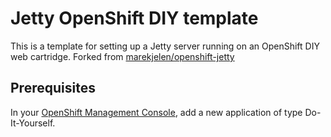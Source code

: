Jetty OpenShift DIY template
============================

This is a template for setting up a Jetty server running on an OpenShift DIY web cartridge. Forked from [marekjelen/openshift-jetty](https://github.com/marekjelen/openshift-jetty)

Prerequisites
-------------

In your [OpenShift Management Console](https://openshift.redhat.com/app/console/applications), add a new application of type Do-It-Yourself. 